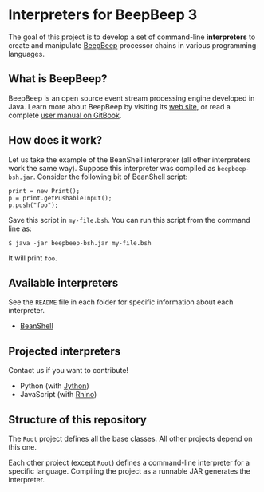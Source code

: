 Interpreters for BeepBeep 3
===========================
 
The goal of this project is to develop a set of command-line **interpreters**
to create and manipulate [BeepBeep](https://liflab.github.io/beepbeep-3)
processor chains in various programming languages.

What is BeepBeep?
-----------------

BeepBeep is an open source event stream processing engine developed in Java.
Learn more about BeepBeep by visiting its
[web site](https://liflab.github.io/beepbeep-3), or read a complete
[user manual on GitBook](https://www.gitbook.com/read/book/liflab/event-stream-processing-with-beepbeep-3).

How does it work?
-----------------

Let us take the example of the BeanShell interpreter (all other interpreters
work the same way). Suppose this interpreter was compiled as
`beepbeep-bsh.jar`. Consider the following bit of BeanShell script:

``` beanshell
print = new Print();
p = print.getPushableInput();
p.push("foo");
```

Save this script in `my-file.bsh`. You can run this script from the command
line as:

    $ java -jar beepbeep-bsh.jar my-file.bsh

It will print `foo`.

Available interpreters
----------------------

See the `README` file in each folder for specific information about each
interpreter.

- [BeanShell](http://beanshell.org)

Projected interpreters
----------------------

Contact us if you want to contribute!

- Python (with [Jython](http://www.jython.org/))
- JavaScript (with [Rhino](https://developer.mozilla.org/en-US/docs/Mozilla/Projects/Rhino))

Structure of this repository
----------------------------

The `Root` project defines all the base classes. All other projects depend
on this one.

Each other project (except `Root`) defines a command-line interpreter for
a specific language. Compiling the project as a runnable JAR generates the
interpreter.